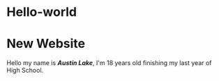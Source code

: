 # Hello-world
<h1>New Website</h2>
<p>Hello my name is <strong><em>Austin Lake</em></strong>, I'm 18 years old finishing my last year of High School.
